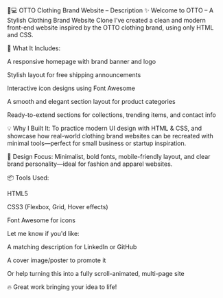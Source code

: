 🧥💻 OTTO Clothing Brand Website – Description
✨ Welcome to OTTO – A Stylish Clothing Brand Website Clone
I’ve created a clean and modern front-end website inspired by the OTTO clothing brand, using only HTML and CSS.

🧵 What It Includes:

A responsive homepage with brand banner and logo

Stylish layout for free shipping announcements

Interactive icon designs using Font Awesome

A smooth and elegant section layout for product categories

Ready-to-extend sections for collections, trending items, and contact info

💡 Why I Built It:
To practice modern UI design with HTML & CSS, and showcase how real-world clothing brand websites can be recreated with minimal tools—perfect for small business or startup inspiration.

🎨 Design Focus:
Minimalist, bold fonts, mobile-friendly layout, and clear brand personality—ideal for fashion and apparel websites.

📦 Tools Used:

HTML5

CSS3 (Flexbox, Grid, Hover effects)

Font Awesome for icons

Let me know if you'd like:

A matching description for LinkedIn or GitHub

A cover image/poster to promote it

Or help turning this into a fully scroll-animated, multi-page site

🔥 Great work bringing your idea to life!
